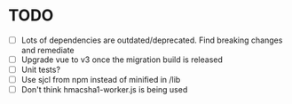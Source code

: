 # TODO

- [ ] Lots of dependencies are outdated/deprecated. Find breaking changes and remediate
- [ ] Upgrade vue to v3 once the migration build is released
- [ ] Unit tests?
- [ ] Use sjcl from npm instead of minified in /lib
- [ ] Don't think hmacsha1-worker.js is being used